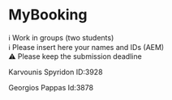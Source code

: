 # MyBooking

ℹ Work in groups (two students)  
ℹ Please insert here your names and IDs (AEM)  
⚠ Please keep the submission deadline

Karvounis Spyridon ID:3928

Georgios Pappas Id:3878